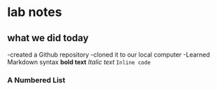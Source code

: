 # lab notes
## what we did today
-created a Github repository
-cloned it to our local computer
-Learned Markdown syntax
**bold text**
*Italic text*
`Inline code`
### A Numbered List